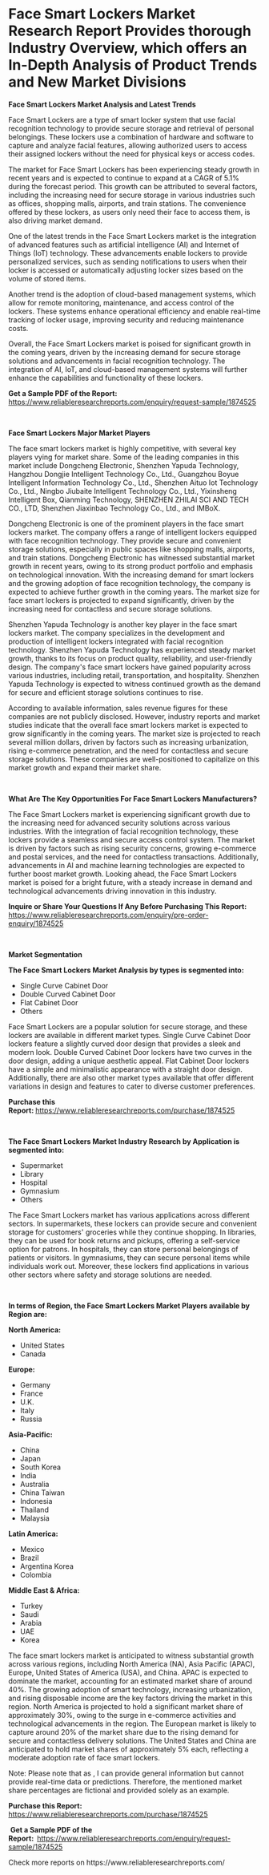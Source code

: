 <p><h1>Face Smart Lockers Market Research Report Provides thorough Industry Overview, which offers an In-Depth Analysis of Product Trends and New Market Divisions</h1></p><p><strong>Face Smart Lockers Market Analysis and Latest Trends</strong></p>
<p><p>Face Smart Lockers are a type of smart locker system that use facial recognition technology to provide secure storage and retrieval of personal belongings. These lockers use a combination of hardware and software to capture and analyze facial features, allowing authorized users to access their assigned lockers without the need for physical keys or access codes.</p><p>The market for Face Smart Lockers has been experiencing steady growth in recent years and is expected to continue to expand at a CAGR of 5.1% during the forecast period. This growth can be attributed to several factors, including the increasing need for secure storage in various industries such as offices, shopping malls, airports, and train stations. The convenience offered by these lockers, as users only need their face to access them, is also driving market demand.</p><p>One of the latest trends in the Face Smart Lockers market is the integration of advanced features such as artificial intelligence (AI) and Internet of Things (IoT) technology. These advancements enable lockers to provide personalized services, such as sending notifications to users when their locker is accessed or automatically adjusting locker sizes based on the volume of stored items.</p><p>Another trend is the adoption of cloud-based management systems, which allow for remote monitoring, maintenance, and access control of the lockers. These systems enhance operational efficiency and enable real-time tracking of locker usage, improving security and reducing maintenance costs.</p><p>Overall, the Face Smart Lockers market is poised for significant growth in the coming years, driven by the increasing demand for secure storage solutions and advancements in facial recognition technology. The integration of AI, IoT, and cloud-based management systems will further enhance the capabilities and functionality of these lockers.</p></p>
<p><strong>Get a Sample PDF of the Report:&nbsp;</strong> <a href="https://www.reliableresearchreports.com/enquiry/request-sample/1874525">https://www.reliableresearchreports.com/enquiry/request-sample/1874525</a></p>
<p>&nbsp;</p>
<p><strong>Face Smart Lockers Major Market Players</strong></p>
<p><p>The face smart lockers market is highly competitive, with several key players vying for market share. Some of the leading companies in this market include Dongcheng Electronic, Shenzhen Yapuda Technology, Hangzhou Dongjie Intelligent Technology Co., Ltd., Guangzhou Boyue Intelligent Information Technology Co., Ltd., Shenzhen Aituo Iot Technology Co., Ltd., Ningbo Jiubaite Intelligent Technology Co., Ltd., Yixinsheng Intelligent Box, Qianming Technology, SHENZHEN ZHILAI SCI AND TECH CO., LTD, Shenzhen Jiaxinbao Technology Co., Ltd., and IMBoX.</p><p>Dongcheng Electronic is one of the prominent players in the face smart lockers market. The company offers a range of intelligent lockers equipped with face recognition technology. They provide secure and convenient storage solutions, especially in public spaces like shopping malls, airports, and train stations. Dongcheng Electronic has witnessed substantial market growth in recent years, owing to its strong product portfolio and emphasis on technological innovation. With the increasing demand for smart lockers and the growing adoption of face recognition technology, the company is expected to achieve further growth in the coming years. The market size for face smart lockers is projected to expand significantly, driven by the increasing need for contactless and secure storage solutions.</p><p>Shenzhen Yapuda Technology is another key player in the face smart lockers market. The company specializes in the development and production of intelligent lockers integrated with facial recognition technology. Shenzhen Yapuda Technology has experienced steady market growth, thanks to its focus on product quality, reliability, and user-friendly design. The company's face smart lockers have gained popularity across various industries, including retail, transportation, and hospitality. Shenzhen Yapuda Technology is expected to witness continued growth as the demand for secure and efficient storage solutions continues to rise.</p><p>According to available information, sales revenue figures for these companies are not publicly disclosed. However, industry reports and market studies indicate that the overall face smart lockers market is expected to grow significantly in the coming years. The market size is projected to reach several million dollars, driven by factors such as increasing urbanization, rising e-commerce penetration, and the need for contactless and secure storage solutions. These companies are well-positioned to capitalize on this market growth and expand their market share.</p></p>
<p>&nbsp;</p>
<p><strong>What Are The Key Opportunities For Face Smart Lockers Manufacturers?</strong></p>
<p><p>The Face Smart Lockers market is experiencing significant growth due to the increasing need for advanced security solutions across various industries. With the integration of facial recognition technology, these lockers provide a seamless and secure access control system. The market is driven by factors such as rising security concerns, growing e-commerce and postal services, and the need for contactless transactions. Additionally, advancements in AI and machine learning technologies are expected to further boost market growth. Looking ahead, the Face Smart Lockers market is poised for a bright future, with a steady increase in demand and technological advancements driving innovation in this industry.</p></p>
<p><strong>Inquire or Share Your Questions If Any Before Purchasing This Report:</strong> <a href="https://www.reliableresearchreports.com/enquiry/pre-order-enquiry/1874525">https://www.reliableresearchreports.com/enquiry/pre-order-enquiry/1874525</a></p>
<p>&nbsp;</p>
<p><strong>Market Segmentation</strong></p>
<p><strong>The Face Smart Lockers Market Analysis by types is segmented into:</strong></p>
<p><ul><li>Single Curve Cabinet Door</li><li>Double Curved Cabinet Door</li><li>Flat Cabinet Door</li><li>Others</li></ul></p>
<p><p>Face Smart Lockers are a popular solution for secure storage, and these lockers are available in different market types. Single Curve Cabinet Door lockers feature a slightly curved door design that provides a sleek and modern look. Double Curved Cabinet Door lockers have two curves in the door design, adding a unique aesthetic appeal. Flat Cabinet Door lockers have a simple and minimalistic appearance with a straight door design. Additionally, there are also other market types available that offer different variations in design and features to cater to diverse customer preferences.</p></p>
<p><strong>Purchase this Report:&nbsp;</strong><a href="https://www.reliableresearchreports.com/purchase/1874525">https://www.reliableresearchreports.com/purchase/1874525</a></p>
<p>&nbsp;</p>
<p><strong>The Face Smart Lockers Market Industry Research by Application is segmented into:</strong></p>
<p><ul><li>Supermarket</li><li>Library</li><li>Hospital</li><li>Gymnasium</li><li>Others</li></ul></p>
<p><p>The Face Smart Lockers market has various applications across different sectors. In supermarkets, these lockers can provide secure and convenient storage for customers' groceries while they continue shopping. In libraries, they can be used for book returns and pickups, offering a self-service option for patrons. In hospitals, they can store personal belongings of patients or visitors. In gymnasiums, they can secure personal items while individuals work out. Moreover, these lockers find applications in various other sectors where safety and storage solutions are needed.</p></p>
<p>&nbsp;</p>
<p><strong>In terms of Region, the Face Smart Lockers Market Players available by Region are:</strong></p>
<p>
    <p> <strong> North America: </strong>
        <ul>
            <li>United States</li>
            <li>Canada</li>
        </ul>
        </p> 
    <p> <strong> Europe: </strong>
        <ul>
            <li>Germany</li>
            <li>France</li>
            <li>U.K.</li>
            <li>Italy</li>
            <li>Russia</li>
        </ul>
        </p> 
    <p> <strong> Asia-Pacific: </strong>
        <ul>
            <li>China</li>
            <li>Japan</li>
            <li>South Korea</li>
            <li>India</li>
            <li>Australia</li>
            <li>China Taiwan</li>
            <li>Indonesia</li>
            <li>Thailand</li>
            <li>Malaysia</li>
        </ul>
        </p> 
    <p> <strong> Latin America: </strong>
        <ul>
            <li>Mexico</li>
            <li>Brazil</li>
            <li>Argentina Korea</li>
            <li>Colombia</li>
        </ul>
        </p> 
    <p> <strong> Middle East & Africa: </strong>
        <ul>
            <li>Turkey</li>
            <li>Saudi</li>
            <li>Arabia</li>
            <li>UAE</li>
            <li>Korea</li>
        </ul>
    </p>
    </p>
<p><p>The face smart lockers market is anticipated to witness substantial growth across various regions, including North America (NA), Asia Pacific (APAC), Europe, United States of America (USA), and China. APAC is expected to dominate the market, accounting for an estimated market share of around 40%. The growing adoption of smart technology, increasing urbanization, and rising disposable income are the key factors driving the market in this region. North America is projected to hold a significant market share of approximately 30%, owing to the surge in e-commerce activities and technological advancements in the region. The European market is likely to capture around 20% of the market share due to the rising demand for secure and contactless delivery solutions. The United States and China are anticipated to hold market shares of approximately 5% each, reflecting a moderate adoption rate of face smart lockers.</p><p> </p><p>Note: Please note that as , I can provide general information but cannot provide real-time data or predictions. Therefore, the mentioned market share percentages are fictional and provided solely as an example.</p></p>
<p><strong>Purchase this Report: </strong><a href="https://www.reliableresearchreports.com/purchase/1874525">https://www.reliableresearchreports.com/purchase/1874525</a></p>
<p>&nbsp;<strong>Get a Sample PDF of the Report:&nbsp;&nbsp;</strong><a href="https://www.reliableresearchreports.com/enquiry/request-sample/1874525">https://www.reliableresearchreports.com/enquiry/request-sample/1874525</a></p>
<p><strong></strong></p>
<p>Check more reports on https://www.reliableresearchreports.com/</p>